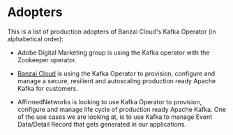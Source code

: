 # Adopters
 This is a list of production adopters of Banzai Cloud's Kafka Operator (in alphabetical order):
 
- Adobe Digital Marketing group is using the Kafka operator with the Zookeeper operator.

- [Banzai Cloud](https://banzaicloud.com) is using the Kafka Operator to provision, configure and manage a secure, resilient and autoscaling production ready Apache Kafka for customers.

- AffirmedNetworks is looking to use Kafka Operator to provision, configure and manage life cycle of production ready Apache Kafka. One of the use cases we are looking at, is to use Kafka to manage Event Data/Detail Record that gets generated in our applications. 
